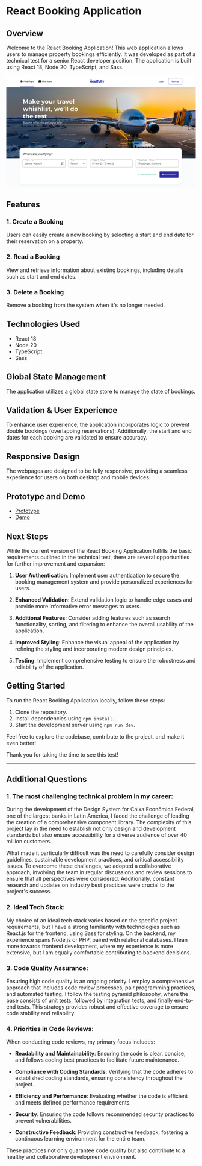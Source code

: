 # React Booking Application

## Overview

Welcome to the React Booking Application! This web application allows users to manage property bookings efficiently. It was developed as part of a technical test for a senior React developer position. The application is built using React 18, Node 20, TypeScript, and Sass.

![Application Preview](docs/home-desktop.png)

## Features

### 1. Create a Booking

Users can easily create a new booking by selecting a start and end date for their reservation on a property.

### 2. Read a Booking

View and retrieve information about existing bookings, including details such as start and end dates.

### 3. Delete a Booking

Remove a booking from the system when it's no longer needed.

## Technologies Used

- React 18
- Node 20
- TypeScript
- Sass

## Global State Management

The application utilizes a global state store to manage the state of bookings.
## Validation & User Experience

To enhance user experience, the application incorporates logic to prevent double bookings (overlapping reservations). Additionally, the start and end dates for each booking are validated to ensure accuracy.

## Responsive Design

The webpages are designed to be fully responsive, providing a seamless experience for users on both desktop and mobile devices.

## Prototype and Demo

- [Prototype](https://www.figma.com/file/bjNprSTqV2YWBYemPHkJAH/Hostfully-Challenge?type=design&node-id=70-1539&mode=design)
- [Demo](https://hostfully-challenge.netlify.app/)

## Next Steps

While the current version of the React Booking Application fulfills the basic requirements outlined in the technical test, there are several opportunities for further improvement and expansion:

1. **User Authentication**: Implement user authentication to secure the booking management system and provide personalized experiences for users.

2. **Enhanced Validation**: Extend validation logic to handle edge cases and provide more informative error messages to users.

3. **Additional Features**: Consider adding features such as search functionality, sorting, and filtering to enhance the overall usability of the application.

4. **Improved Styling**: Enhance the visual appeal of the application by refining the styling and incorporating modern design principles.

5. **Testing**: Implement comprehensive testing to ensure the robustness and reliability of the application.

## Getting Started

To run the React Booking Application locally, follow these steps:

1. Clone the repository.
2. Install dependencies using `npm install`.
3. Start the development server using `npm run dev`.

Feel free to explore the codebase, contribute to the project, and make it even better!

Thank you for taking the time to see this test!

---

## Additional Questions

### 1. The most challenging technical problem in my career:

During the development of the Design System for Caixa Econômica Federal, one of the largest banks in Latin America, I faced the challenge of leading the creation of a comprehensive component library. The complexity of this project lay in the need to establish not only design and development standards but also ensure accessibility for a diverse audience of over 40 million customers.

What made it particularly difficult was the need to carefully consider design guidelines, sustainable development practices, and critical accessibility issues. To overcome these challenges, we adopted a collaborative approach, involving the team in regular discussions and review sessions to ensure that all perspectives were considered. Additionally, constant research and updates on industry best practices were crucial to the project's success.

### 2. Ideal Tech Stack:

My choice of an ideal tech stack varies based on the specific project requirements, but I have a strong familiarity with technologies such as React.js for the frontend, using Sass for styling. On the backend, my experience spans Node.js or PHP, paired with relational databases. I lean more towards frontend development, where my experience is more extensive, but I am equally comfortable contributing to backend decisions.

### 3. Code Quality Assurance:

Ensuring high code quality is an ongoing priority. I employ a comprehensive approach that includes code review processes, pair programming practices, and automated testing. I follow the testing pyramid philosophy, where the base consists of unit tests, followed by integration tests, and finally end-to-end tests. This strategy provides robust and effective coverage to ensure code stability and reliability.

### 4. Priorities in Code Reviews:

When conducting code reviews, my primary focus includes:

- **Readability and Maintainability**: Ensuring the code is clear, concise, and follows coding best practices to facilitate future maintenance.

- **Compliance with Coding Standards**: Verifying that the code adheres to established coding standards, ensuring consistency throughout the project.

- **Efficiency and Performance**: Evaluating whether the code is efficient and meets defined performance requirements.

- **Security**: Ensuring the code follows recommended security practices to prevent vulnerabilities.

- **Constructive Feedback**: Providing constructive feedback, fostering a continuous learning environment for the entire team.

These practices not only guarantee code quality but also contribute to a healthy and collaborative development environment.
